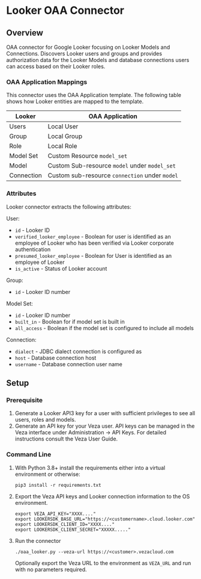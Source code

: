 # Looker OAA Connector

## Overview

OAA connector for Google Looker focusing on Looker Models and Connections. Discovers Looker users and groups and provides authorization
data for the Looker Models and database connections users can access based on their Looker roles.

### OAA Application Mappings

This connector uses the OAA Application template. The following table shows how Looker entities are mapped
to the template.

Looker     | OAA Application
---------- | -----------------
Users      |  Local User
Group      |  Local Group
Role       |  Local Role
Model Set  |  Custom Resource `model_set`
Model      |  Custom Sub-resource `model` under `model_set`
Connection |  Custom sub-resource `connection` under `model`

### Attributes

Looker connector extracts the following attributes:

User:
  * `id` - Looker ID
  * `verified_looker_employee` - Boolean for user is identified as an employee of Looker who has been verified via Looker corporate authentication
  * `presumed_looker_employee` - Boolean for User is identified as an employee of Looker
  * `is_active` - Status of Looker account

Group:
  * `id` - Looker ID number

Model Set:
  * `id` - Looker ID number
  * `built_in` - Boolean for if model set is built in
  * `all_access` - Boolean if the model set is configured to include all models

Connection:
  * `dialect` - JDBC dialect connection is configured as
  * `host` - Database connection host
  * `username` - Database connection user name


## Setup
### Prerequisite
1. Generate a Looker API3 key for a user with sufficient privileges to see all users, roles and models.
2. Generate an API key for your Veza user. API keys can be managed in the Veza interface under Administration -> API Keys. For detailed instructions consult the Veza User Guide.

### Command Line
1. With Python 3.8+ install the requirements either into a virtual environment or otherwise:
    ```
    pip3 install -r requirements.txt
    ```

2. Export the Veza API keys and Looker connection information to the OS environment.

    ```
    export VEZA_API_KEY="XXXX...."
    export LOOKERSDK_BASE_URL="https://<customername>.cloud.looker.com"
    export LOOKERSDK_CLIENT_ID="XXXX...."
    export LOOKERSDK_CLIENT_SECRET="XXXXX....."
    ```
3. Run the connector

    ```
    ./oaa_looker.py --veza-url https://<customer>.vezacloud.com
    ```

    Optionally export the Veza URL to the environment as `VEZA_URL` and run with no parameters required.
